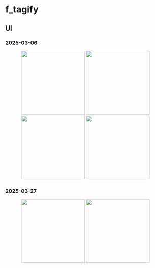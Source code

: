# f_tagify

## UI

### 2025-03-06

<p align="center">
  <img src="https://github.com/user-attachments/assets/f41b7aec-8b96-484e-bd53-99bcf70d2ca1" width="200" />
  <img src="https://github.com/user-attachments/assets/c551089a-d84f-42b7-b85d-4b74a3714fdc" width="200" />
  <img src="https://github.com/user-attachments/assets/3db7db39-aba3-4665-8d1e-f5fc272a96ce" width="200" />
  <img src="https://github.com/user-attachments/assets/4a5bf433-a11e-4fbe-997a-2b90b13aead5" width="200" />
</p>

### 2025-03-27

<p align="center">
  <img src="https://github.com/user-attachments/assets/704770da-efaf-4996-9812-30a504ef1264" width="200" />
  <img src="https://github.com/user-attachments/assets/85703ecc-fe66-4bd8-b805-bee0f7fa8ee1" width="200" />
</p>
